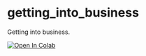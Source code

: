# getting_into_business
Getting into business.

[![Open In Colab](https://colab.research.google.com/assets/colab-badge.svg)](https://colab.research.google.com/github/harrisonpratt/getting_into_business/blob/main/Getting_into_Business_Capstone_Deliverable.ipynb)
